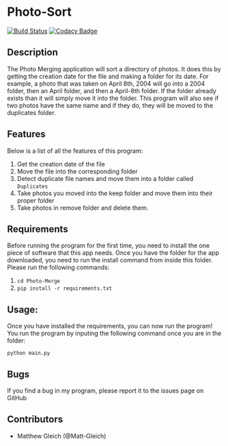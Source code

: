 # Photo-Sort

[![Build Status](https://travis-ci.org/Matt-Gleich/Photo-Sort.svg?branch=master)](https://travis-ci.org/Matt-Gleich/Photo-Sort)
[![Codacy Badge](https://api.codacy.com/project/badge/Grade/1856b1ae8bb44b4b87a01f420109d5ae)](https://www.codacy.com/app/matthewgleich/Photo-Sort?utm_source=github.com&amp;utm_medium=referral&amp;utm_content=Matt-Gleich/Photo-Merge&amp;utm_campaign=Badge_Grade)

## Description
The Photo Merging application will sort a directory of photos. It does this by getting the creation date for the file and making a folder for its date. For example, a photo that was taken on April 8th, 2004 will go into a 2004 folder, then an April folder, and then a April-8th folder. If the folder already exists than it will simply move it into the folder. This program will also see if two photos have the same name and if they do, they will be moved to the duplicates folder.

## Features
Below is a list of all the features of this program:

1. Get the creation date of the file
2. Move the file into the corresponding folder
3. Detect duplicate file names and move them into a folder called `Duplicates`
4. Take photos you moved into the keep folder and move them into their proper folder
5. Take photos in remove folder and delete them. 


## Requirements
Before running the program for the first time, you need to install the one piece of software that this app needs. Once you have the folder for the app downloaded, you need to run the install command from inside this folder. Please run the following commands:
1. `cd Photo-Merge`
2. `pip install -r requirements.txt`

## Usage:
Once you have installed the requirements, you can now run the program! You run the program by inputing the following command once you are in the folder:

`python main.py`

## Bugs
If you find a bug in my program, please report it to the issues page on GitHub

## Contributors
* Matthew Gleich (@Matt-Gleich)
